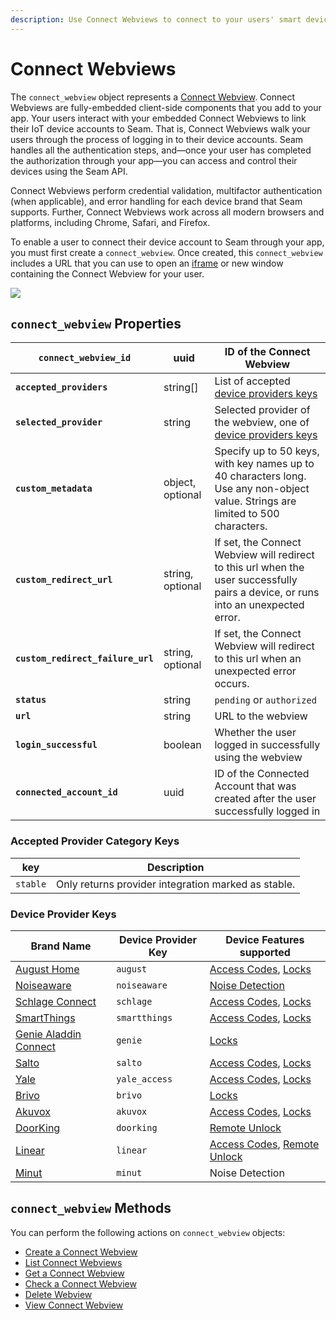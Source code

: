```yaml
---
description: Use Connect Webviews to connect to your users' smart devices to the Seam API
---
```


# Connect Webviews

The `connect_webview` object represents a [Connect Webview](../../core-concepts/connect-webviews/). Connect Webviews are fully-embedded client-side components that you add to your app. Your users interact with your embedded Connect Webviews to link their IoT device accounts to Seam. That is, Connect Webviews walk your users through the process of logging in to their device accounts. Seam handles all the authentication steps, and—once your user has completed the authorization through your app—you can access and control their devices using the Seam API.

Connect Webviews perform credential validation, multifactor authentication (when applicable), and error handling for each device brand that Seam supports. Further, Connect Webviews work across all modern browsers and platforms, including Chrome, Safari, and Firefox.

To enable a user to connect their device account to Seam through your app, you must first create a `connect_webview`. Once created, this `connect_webview` includes a URL that you can use to open an [iframe](https://www.w3schools.com/html/html\_iframe.asp) or new window containing the Connect Webview for your user.

![](<../../.gitbook/assets/image (12).png>)

## `connect_webview` Properties

| **`connect_webview_id`**          | uuid             | ID of the Connect Webview                                                                                                          |
| --------------------------------- | ---------------- | ---------------------------------------------------------------------------------------------------------------------------------- |
| **`accepted_providers`**          | string\[]        | List of accepted [device providers keys](./#device-provider-keys)                                                                  |
| **`selected_provider`**           | string           | Selected provider of the webview, one of [device providers keys](./#device-provider-keys)                                          |
| **`custom_metadata`**             | object, optional | Specify up to 50 keys, with key names up to 40 characters long. Use any non-object value. Strings are limited to 500 characters.   |
| **`custom_redirect_url`**         | string, optional | If set, the Connect Webview will redirect to this url when the user successfully pairs a device, or runs into an unexpected error. |
| **`custom_redirect_failure_url`** | string, optional | If set, the Connect Webview will redirect to this url when an unexpected error occurs.                                             |
| **`status`**                      | string           | `pending` or `authorized`                                                                                                          |
| **`url`**                         | string           | URL to the webview                                                                                                                 |
| **`login_successful`**            | boolean          | Whether the user logged in successfully using the webview                                                                          |
| **`connected_account_id`**        | uuid             | ID of the Connected Account that was created after the user successfully logged in                                                 |

### Accepted Provider Category Keys

| key      | Description                                         |
| -------- | --------------------------------------------------- |
| `stable` | Only returns provider integration marked as stable. |

### Device Provider Keys

| Brand Name                                                                     | Device Provider Key | Device Features supported                                                    |
| ------------------------------------------------------------------------------ | ------------------- | ---------------------------------------------------------------------------- |
| [August Home](https://august.com/)                                             | `august`            | [Access Codes](../access-codes/), [Locks](../locks/)                         |
| [Noiseaware](https://noiseaware.com/)                                          | `noiseaware`        | [Noise Detection](broken-reference/)                                         |
| [Schlage Connect](https://www.schlage.com/en/home/smart-locks/connect.html)    | `schlage`           | [Access Codes](../access-codes/), [Locks](../locks/)                         |
| [SmartThings](https://www.smartthings.com/)                                    | `smartthings`       | [Access Codes](../access-codes/), [Locks](../locks/)                         |
| [Genie Aladdin Connect](https://www.geniecompany.com/aladdin-connect-by-genie) | `genie`             | [Locks](../locks/)                                                           |
| [Salto](https://saltosystems.com/)                                             | `salto`             | [Access Codes](../access-codes/), [Locks](../locks/)                         |
| [Yale](https://www.yalehome.com/)                                              | `yale_access`       | [Access Codes](../access-codes/), [Locks](../locks/)                         |
| [Brivo](https://www.brivo.com/)                                                | `brivo`             | [Locks](../locks/)                                                           |
| [Akuvox](https://akuvox.com/)                                                  | `akuvox`            | [Access Codes](../access-codes/), [Locks](../locks/)                         |
| [DoorKing](https://www.doorking.com/)                                          | `doorking`          | [Remote Unlock](../locks/unlock-a-lock.md)                                   |
| [Linear](https://linear-solutions.com/)                                        | `linear`            | [Access Codes](../access-codes/), [Remote Unlock](../locks/unlock-a-lock.md) |
| [Minut](https://www.minut.com/)                                                | `minut`             | Noise Detection                                                              |

## `connect_webview` Methods

You can perform the following actions on `connect_webview` objects:

* [Create a Connect Webview](create-a-connect-webview.md)
* [List Connect Webviews](list-connect-webviews.md)
* [Get a Connect Webview](get-a-connect-webview.md)
* [Check a Connect Webview](get-a-connect-webview.md)
* [Delete Webview](broken-reference/)
* [View Connect Webview](broken-reference/)
